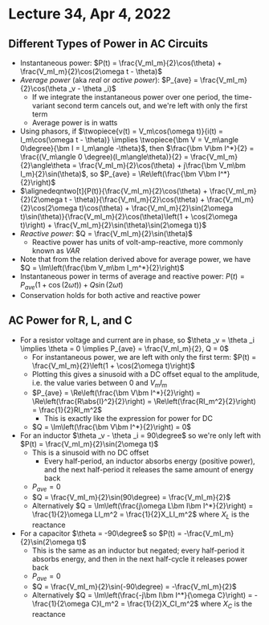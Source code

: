 # Lecture 34, Apr 4, 2022

## Different Types of Power in AC Circuits

* Instantaneous power: $P(t) = \frac{V_mI_m}{2}\cos(\theta) + \frac{V_mI_m}{2}\cos(2\omega t - \theta)$
* *Average power* (aka *real* or *active power*): $P_{ave} = \frac{V_mI_m}{2}\cos(\theta _v - \theta _i)$
	* If we integrate the instantaneous power over one period, the time-variant second term cancels out, and we're left with only the first term
	* Average power is in watts
* Using phasors, if $\twopiece{v(t) = V_m\cos(\omega t)}{i(t) = I_m\cos(\omega t - \theta)} \implies \twopiece{\bm V = V_m\angle 0\degree}{\bm I = I_m\angle -\theta}$, then $\frac{\bm V\bm I^*}{2} = \frac{(V_m\angle 0 \degree)(I_m\angle\theta)}{2} = \frac{V_mI_m}{2}\angle\theta = \frac{V_mI_m}{2}\cos(\theta) + j\frac{\bm V_m\bm I_m}{2}\sin(\theta)$, so $P_{ave} = \Re\left(\frac{\bm V\bm I^*}{2}\right)$
* $\alignedeqntwo[t]{P(t)}{\frac{V_mI_m}{2}\cos(\theta) + \frac{V_mI_m}{2}(2\omega t - \theta)}{\frac{V_mI_m}{2}\cos(\theta) + \frac{V_mI_m}{2}\cos(2\omega t)\cos(\theta) + \frac{V_mI_m}{2}\sin(2\omega t)\sin(\theta)}{\frac{V_mI_m}{2}\cos(\theta)\left(1 + \cos(2\omega t)\right) + \frac{V_mI_m}{2}\sin(\theta)\sin(2\omega t)}$
* *Reactive power*: $Q = \frac{V_mI_m}{2}\sin(\theta)$
	* Reactive power has units of volt-amp-reactive, more commonly known as $\si{VAR}$
* Note that from the relation derived above for average power, we have $Q = \Im\left(\frac{\bm V_m\bm I_m^*}{2}\right)$
* Instantaneous power in terms of average and reactive power: $P(t) = P_{ave}(1 + \cos(2\omega t)) + Q\sin(2\omega t)$
* Conservation holds for both active and reactive power

## AC Power for R, L, and C

* For a resistor voltage and current are in phase, so $\theta _v = \theta _i \implies \theta = 0 \implies P_{ave} = \frac{V_mI_m}{2}, Q = 0$
	* For instantaneous power, we are left with only the first term: $P(t) = \frac{V_mI_m}{2}\left(1 + \cos(2\omega t)\right)$
	* Plotting this gives a sinusoid with a DC offset equal to the amplitude, i.e. the value varies between $0$ and $V_mI_m$
	* $P_{ave} = \Re\left(\frac{\bm V\bm I^*}{2}\right) = \Re\left(\frac{R\abs{I}^2}{2}\right) = \Re\left(\frac{RI_m^2}{2}\right) = \frac{1}{2}RI_m^2$
		* This is exactly like the expression for power for DC
	* $Q = \Im\left(\frac{\bm V\bm I^*}{2}\right) = 0$
* For an inductor $\theta _v - \theta _i = 90\degree$ so we're only left with $P(t) = \frac{V_mI_m}{2}\sin(2\omega t)$
	* This is a sinusoid with no DC offset
		* Every half-period, an inductor absorbs energy (positive power), and the next half-period it releases the same amount of energy back
	* $P_{ave} = 0$
	* $Q = \frac{V_mI_m}{2}\sin(90\degree) = \frac{V_mI_m}{2}$
	* Alternatively $Q = \Im\left(\frac{j\omega L\bm I\bm I^*}{2}\right) = \frac{1}{2}\omega LI_m^2 = \frac{1}{2}X_LI_m^2$ where $X_L$ is the reactance
* For a capacitor $\theta = -90\degree$ so $P(t) = -\frac{V_mI_m}{2}\sin(2\omega t)$
	* This is the same as an inductor but negated; every half-period it absorbs energy, and then in the next half-cycle it releases power back
	* $P_{ave} = 0$
	* $Q = \frac{V_mI_m}{2}\sin(-90\degree) = -\frac{V_mI_m}{2}$
	* Alternatively $Q = \Im\left(\frac{-j\bm I\bm I^*}{\omega C}\right) = -\frac{1}{2\omega C}I_m^2 = \frac{1}{2}X_CI_m^2$ where $X_C$ is the reactance

